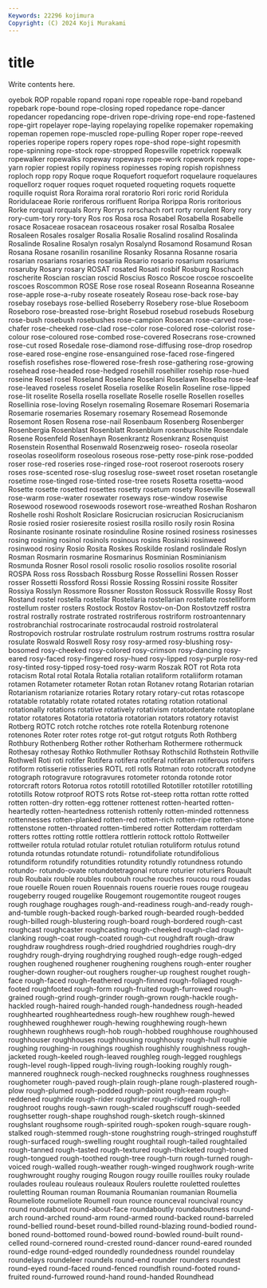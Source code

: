 ```yaml
---
Keywords: 22296 kojimura
Copyright: (C) 2024 Koji Murakami
---
```


# title

Write contents here.



oyebok ROP ropable
ropand ropani rope ropeable rope-band ropeband ropebark rope-bound rope-closing roped
ropedance rope-dancer ropedancer ropedancing rope-driven rope-driving rope-end rope-fastened rope-girt ropelayer
rope-laying ropelaying ropelike ropemaker ropemaking ropeman ropemen rope-muscled rope-pulling Roper
roper rope-reeved roperies roperipe ropers ropery ropes rope-shod rope-sight ropesmith
rope-spinning rope-stock rope-stropped Ropesville ropetrick ropewalk ropewalker ropewalks ropeway ropeways
rope-work ropework ropey rope-yarn ropier ropiest ropily ropiness ropinesses roping
ropish ropishness roploch ropp ropy Roque roque Roquefort roquefort roquelaure
roquelaures roquellorz roquer roques roquet roqueted roqueting roquets roquette roquille
roquist Rora Roraima roral roratorio Rori roric rorid Roridula Roridulaceae
Rorie roriferous rorifluent Roripa Rorippa Roris roritorious Rorke rorqual rorquals
Rorry Rorrys rorschach rort rorty rorulent Rory rory rory-cum-tory rory-tory
Ros ros Rosa rosa Rosabel Rosabella Rosabelle rosace Rosaceae rosacean
rosaceous rosaker rosal Rosalba Rosalee Rosaleen Rosales rosalger Rosalia Rosalie
Rosalind rosalind Rosalinda Rosalinde Rosaline Rosalyn rosalyn Rosalynd Rosamond Rosamund
Rosan Rosana Rosane rosanilin rosaniline Rosanky Rosanna Rosanne rosaria rosarian
rosarians rosaries rosariia Rosario rosario rosarium rosariums rosaruby Rosary rosary
ROSAT rosated Rosati rosbif Rosburg Roschach roscherite Roscian roscian roscid
Roscius Rosco Roscoe roscoe roscoelite roscoes Roscommon ROSE Rose rose
roseal Roseann Roseanna Roseanne rose-apple rose-a-ruby roseate roseately Roseau rose-back
rose-bay rosebay rosebays rose-bellied Roseberry Rosebery rose-blue Roseboom Roseboro rose-breasted
rose-bright Rosebud rosebud rosebuds Roseburg rose-bush rosebush rosebushes rose-campion Rosecan
rose-carved rose-chafer rose-cheeked rose-clad rose-color rose-colored rose-colorist rose-colour rose-coloured rose-combed
rose-covered Rosecrans rose-crowned rose-cut rosed Rosedale rose-diamond rose-diffusing rose-drop rosedrop
rose-eared rose-engine rose-ensanguined rose-faced rose-fingered rosefish rosefishes rose-flowered rose-fresh rose-gathering
rose-growing rosehead rose-headed rose-hedged rosehill rosehiller rosehip rose-hued roseine Rosel
rosel Roseland Roselane Roselani Roselawn Roselba rose-leaf rose-leaved roseless roselet
Roselia roselike Roselin Roseline rose-lipped rose-lit roselite Rosella rosella rosellate
Roselle roselle Rosellen roselles Rosellinia rose-loving Roselyn rosemaling Rosemare Rosemari
Rosemaria Rosemarie rosemaries Rosemary rosemary Rosemead Rosemonde Rosemont Rosen Rosena
rose-nail Rosenbaum Rosenberg Rosenberger Rosenbergia Rosenblast Rosenblatt Rosenblum rosenbuschite Rosendale
Rosene Rosenfeld Rosenhayn Rosenkrantz Rosenkranz Rosenquist Rosenstein Rosenthal Rosenwald Rosenzweig
roseo- roseola roseolar roseolas roseoliform roseolous roseous rose-petty rose-pink rose-podded
roser rose-red roseries rose-ringed rose-root roseroot roseroots rosery roses rose-scented
rose-slug roseslug rose-sweet roset rosetan rosetangle rosetime rose-tinged rose-tinted rose-tree
rosets Rosetta rosetta-wood Rosette rosette rosetted rosettes rosetty rosetum rosety
Roseville Rosewall rose-warm rose-water rosewater roseways rose-window rosewise Rosewood rosewood
rosewoods rosewort rose-wreathed Roshan Rosharon Roshelle roshi Rosholt Rosiclare Rosicrucian
rosicrucian Rosicrucianism Rosie rosied rosier rosieresite rosiest rosilla rosillo rosily
rosin Rosina Rosinante rosinante rosinate rosinduline Rosine rosined rosiness rosinesses
rosing rosining rosinol rosinols rosinous rosins Rosinski rosinweed rosinwood rosiny
Rosio Rosita Roskes Roskilde rosland roslindale Roslyn Rosman Rosmarin rosmarine
Rosmarinus Rosminian Rosminianism Rosmunda Rosner Rosol rosoli rosolic rosolio rosolios
rosolite rosorial ROSPA Ross ross Rossbach Rossburg Rosse Rossellini Rossen
Rosser rosser Rossetti Rossford Rossi Rossie Rossing Rossini rossite Rossiter
Rossiya Rosslyn Rossmore Rossner Rosston Rossuck Rossville Rossy Rost Rostand
rostel rostella rostellar Rostellaria rostellarian rostellate rostelliform rostellum roster rosters
Rostock Rostov Rostov-on-Don Rostovtzeff rostra rostral rostrally rostrate rostrated rostriferous
rostriform rostroantennary rostrobranchial rostrocarinate rostrocaudal rostroid rostrolateral Rostropovich rostrular rostrulate
rostrulum rostrum rostrums rosttra rosular rosulate Roswald Roswell Rosy rosy
rosy-armed rosy-blushing rosy-bosomed rosy-cheeked rosy-colored rosy-crimson rosy-dancing rosy-eared rosy-faced rosy-fingered
rosy-hued rosy-lipped rosy-purple rosy-red rosy-tinted rosy-tipped rosy-toed rosy-warm Roszak ROT
rot Rota rota rotacism Rotal rotal Rotala Rotalia rotalian rotaliform
rotaliiform rotaman rotamen Rotameter rotameter Rotan rotan Rotanev rotang Rotarian
rotarian Rotarianism rotarianize rotaries Rotary rotary rotary-cut rotas rotascope rotatable
rotatably rotate rotated rotates rotating rotation rotational rotationally rotations rotative
rotatively rotativism rotatodentate rotatoplane rotator rotatores Rotatoria rotatoria rotatorian rotators
rotatory rotavist Rotberg ROTC rotch rotche rotches rote rotella Rotenburg
rotenone rotenones Roter roter rotes rotge rot-gut rotgut rotguts Roth
Rothberg Rothbury Rothenberg Rother rother Rotherham Rothermere rothermuck Rothesay rothesay
Rothko Rothmuller Rothsay Rothschild Rothstein Rothville Rothwell Roti roti rotifer
Rotifera rotifera rotiferal rotiferan rotiferous rotifers rotiform rotisserie rotisseries ROTL
rotl rotls Rotman roto rotocraft rotodyne rotograph rotogravure rotogravures rotometer
rotonda rotonde rotor rotorcraft rotors Rotorua rotos rototill rototilled Rototiller
rototiller rototilling rototills Rotow rotproof ROTS rots Rotse rot-steep rotta
rottan rotte rotted rotten rotten-dry rotten-egg rottener rottenest rotten-hearted rotten-heartedly
rotten-heartedness rottenish rottenly rotten-minded rottenness rottennesses rotten-planked rotten-red rotten-rich rotten-ripe
rotten-stone rottenstone rotten-throated rotten-timbered rotter Rotterdam rotterdam rotters rottes rotting
rottle rottlera rottlerin rottock rottolo Rottweiler rottweiler rotula rotulad rotular
rotulet rotulian rotuliform rotulus rotund rotunda rotundas rotundate rotundi- rotundifoliate
rotundifolious rotundiform rotundify rotundities rotundity rotundly rotundness rotundo rotundo- rotundo-ovate
rotundotetragonal roture roturier roturiers Rouault roub Roubaix rouble roubles roubouh
rouche rouches roucou roud roudas roue rouelle Rouen rouen Rouennais
rouens rouerie roues rouge rougeau rougeberry rouged rougelike Rougemont rougemontite
rougeot rouges rough roughage roughages rough-and-readiness rough-and-ready rough-and-tumble rough-backed rough-barked
rough-bearded rough-bedded rough-billed rough-blustering rough-board rough-bordered rough-cast roughcast roughcaster roughcasting
rough-cheeked rough-clad rough-clanking rough-coat rough-coated rough-cut roughdraft rough-draw roughdraw roughdress
rough-dried roughdried roughdries rough-dry roughdry rough-drying roughdrying roughed rough-edge rough-edged
roughen roughened roughener roughening roughens rough-enter rougher rougher-down rougher-out roughers
rougher-up roughest roughet rough-face rough-faced rough-feathered rough-finned rough-foliaged rough-footed roughfooted
rough-form rough-fruited rough-furrowed rough-grained rough-grind rough-grinder rough-grown rough-hackle rough-hackled rough-haired
rough-handed rough-handedness rough-headed roughhearted roughheartedness rough-hew roughhew rough-hewed roughhewed roughhewer
rough-hewing roughhewing rough-hewn roughhewn roughhews rough-hob rough-hobbed roughhouse roughhoused roughhouser
roughhouses roughhousing roughhousy rough-hull roughie roughing roughing-in roughings roughish roughishly
roughishness rough-jacketed rough-keeled rough-leaved roughleg rough-legged roughlegs rough-level rough-lipped rough-living
rough-looking roughly rough-mannered roughneck rough-necked roughnecks roughness roughnesses roughometer rough-paved
rough-plain rough-plane rough-plastered rough-plow rough-plumed rough-podded rough-point rough-ream rough-reddened roughride
rough-rider roughrider rough-ridged rough-roll roughroot roughs rough-sawn rough-scaled roughscuff rough-seeded
roughsetter rough-shape roughshod rough-sketch rough-skinned roughslant roughsome rough-spirited rough-spoken rough-square
rough-stalked rough-stemmed rough-stone roughstring rough-stringed roughstuff rough-surfaced rough-swelling rought roughtail
rough-tailed roughtailed rough-tanned rough-tasted rough-textured rough-thicketed rough-toned rough-tongued rough-toothed rough-tree
rough-turn rough-turned rough-voiced rough-walled rough-weather rough-winged roughwork rough-write roughwrought roughy
rouging Rougon rougy rouille rouilles rouky roulade roulades rouleau rouleaus
rouleaux Roulers roulette rouletted roulettes rouletting Rouman rouman Roumania Roumanian
roumanian Roumelia Roumeliote roumeliote Roumell roun rounce rounceval rouncival rouncy
round roundabout round-about-face roundaboutly roundaboutness round-arch round-arched round-arm round-armed round-backed
round-barreled round-bellied round-beset round-billed round-blazing round-bodied round-boned round-bottomed round-bowed round-bowled
round-built round-celled round-cornered round-crested round-dancer round-eared rounded round-edge round-edged roundedly
roundedness roundel roundelay roundelays roundeleer roundels round-end rounder rounders roundest
round-eyed round-faced round-fenced roundfish round-footed round-fruited round-furrowed round-hand round-handed Roundhead
